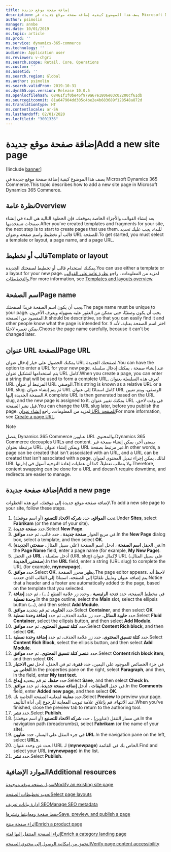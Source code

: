 ```yaml
---
title: إضافة صفحة موقع جديدة
description: يصف هذا الموضوع كيفية إضافة صفحة موقع جديدة في Microsoft Dynamics 365 Commerce.
author: psimolin
manager: annbe
ms.date: 10/01/2019
ms.topic: article
ms.prod: ''
ms.service: dynamics-365-commerce
ms.technology: ''
audience: Application user
ms.reviewer: v-chgri
ms.search.scope: Retail, Core, Operations
ms.custom: ''
ms.assetid: ''
ms.search.region: Global
ms.author: psimolin
ms.search.validFrom: 2019-10-31
ms.dyn365.ops.version: Release 10.0.5
ms.openlocfilehash: 68461f1f0be46f979a67e1806e03c02200cf61db
ms.sourcegitcommit: 81a647904dd305c4be2e4b683689f128548a872d
ms.translationtype: HT
ms.contentlocale: ar-SA
ms.lasthandoff: 02/01/2020
ms.locfileid: "3001336"
---
```

# <a name="add-a-new-site-page"></a><span data-ttu-id="f2cca-103">إضافة صفحة موقع جديدة</span><span class="sxs-lookup"><span data-stu-id="f2cca-103">Add a new site page</span></span>


[!include [banner](includes/banner.md)]

<span data-ttu-id="f2cca-104">يصف هذا الموضوع كيفية إضافة صفحة موقع جديدة في Microsoft Dynamics 365 Commerce.</span><span class="sxs-lookup"><span data-stu-id="f2cca-104">This topic describes how to add a new site page in Microsoft Dynamics 365 Commerce.</span></span>

## <a name="overview"></a><span data-ttu-id="f2cca-105">نظرة عامة</span><span class="sxs-lookup"><span data-stu-id="f2cca-105">Overview</span></span>

<span data-ttu-id="f2cca-106">بعد إنشاء القوالب والأجزاء الخاصة بموقعك، فإن الخطوة التالية هي البدء في إنشاء صفحات تستخدمها.</span><span class="sxs-lookup"><span data-stu-id="f2cca-106">After you've created templates and fragments for your site, the next step is to start to create pages that use them.</span></span> <span data-ttu-id="f2cca-107">للبدء، يجب عليك تحديد قالب أو تخطيط واسم صفحة وعنوان URL للصفحة.</span><span class="sxs-lookup"><span data-stu-id="f2cca-107">To get started, you must select a template or layout, a page name, and a page URL.</span></span>

## <a name="template-or-layout"></a><span data-ttu-id="f2cca-108">قالب أو تخطيط</span><span class="sxs-lookup"><span data-stu-id="f2cca-108">Template or layout</span></span>

<span data-ttu-id="f2cca-109">يمكنك استخدام قالب أو تخطيط لصفحتك الجديدة.</span><span class="sxs-lookup"><span data-stu-id="f2cca-109">You can use either a template or a layout for your new page.</span></span> <span data-ttu-id="f2cca-110">لمزيد من المعلومات ، راجع [نظرة عامة على القوالب والتخطيطات](templates-layouts-overview.md).</span><span class="sxs-lookup"><span data-stu-id="f2cca-110">For more information, see [Templates and layouts overview](templates-layouts-overview.md).</span></span>

## <a name="page-name"></a><span data-ttu-id="f2cca-111">اسم الصفحة</span><span class="sxs-lookup"><span data-stu-id="f2cca-111">Page name</span></span>

<span data-ttu-id="f2cca-112">يجب أن يكون اسم الصفحة فريدًا لصفحتك.</span><span class="sxs-lookup"><span data-stu-id="f2cca-112">The page name must be unique to your page.</span></span> <span data-ttu-id="f2cca-113">يجب أن يكون وصفيًا، حتى تتمكن من العثور عليه بسهولة ويعرف الآخرون المقصود من الصفحة.</span><span class="sxs-lookup"><span data-stu-id="f2cca-113">It should be descriptive, so that you can easily find it and other people know what the page is intended for.</span></span> <span data-ttu-id="f2cca-114">اختر اسم الصفحة بعناية، لأنه لا يمكن تغييره لاحقًا.</span><span class="sxs-lookup"><span data-stu-id="f2cca-114">Choose the page name carefully, because it can't be changed later.</span></span>

## <a name="page-url"></a><span data-ttu-id="f2cca-115">عنوان URL للصفحة</span><span class="sxs-lookup"><span data-stu-id="f2cca-115">Page URL</span></span>

<span data-ttu-id="f2cca-116">يمكنك الحصول على خيار إدخال عنوان URL لصفحتك الجديدة.</span><span class="sxs-lookup"><span data-stu-id="f2cca-116">You can have the option to enter a URL for your new page.</span></span> <span data-ttu-id="f2cca-117">عند إنشاء صفحة ، يمكنك إدخال سلسلة يتم استخدامها لتشكيل عنوان URL كامل.</span><span class="sxs-lookup"><span data-stu-id="f2cca-117">When you create a page, you can enter a string that will be used to form a complete URL.</span></span> <span data-ttu-id="f2cca-118">تُعرف هذه السلسلة بعنوان URL المرتبط أو عنوان URL الوصفي.</span><span class="sxs-lookup"><span data-stu-id="f2cca-118">This string is known as a relative URL or a URL slug.</span></span> <span data-ttu-id="f2cca-119">ثم يتم إنشاء عنوان URL كامل استنادًا إلى عنوان URL الوصفي، ويتم تعيين الصفحة الجديدة إليها.</span><span class="sxs-lookup"><span data-stu-id="f2cca-119">A complete URL is then generated based on the URL slug, and the new page is assigned to it.</span></span> <span data-ttu-id="f2cca-120">يمكنك تغيير عنوان URL في وقت لاحق، قبل نشر الصفحة.</span><span class="sxs-lookup"><span data-stu-id="f2cca-120">You can change the URL slug later, before you publish the page.</span></span> <span data-ttu-id="f2cca-121">لمزيد من المعلومات، راجع [إنشاء عنوان URL للصفحة](create-page-URL.md)</span><span class="sxs-lookup"><span data-stu-id="f2cca-121">For more information, see [Create a page URL](create-page-URL.md).</span></span>

> [!NOTE]
> <span data-ttu-id="f2cca-122">يفصل Dynamics 365 Commerce عناوين URL والمحتوى.</span><span class="sxs-lookup"><span data-stu-id="f2cca-122">Dynamics 365 Commerce decouples URLs and content.</span></span> <span data-ttu-id="f2cca-123">بمعنى آخر، يمكن إنشاء صفحة غير مرتبطة بعنوان URL، ويمكن إنشاء عنوان URL غير مرتبط بصفحة.</span><span class="sxs-lookup"><span data-stu-id="f2cca-123">In other words, a page can be created that isn't associated with an URL, and a URL can be created that isn't associated with a page.</span></span> <span data-ttu-id="f2cca-124">لذلك، يمكن إجراء تبديل المحتوى لعنوان URL ولا يتطلب تعطيلاً، كما أن عمليات إعادة التوجيه أسهل في إدارتها.</span><span class="sxs-lookup"><span data-stu-id="f2cca-124">Therefore, content swapping can be done for a URL and doesn't require downtime, and redirects are easier to manage.</span></span>

## <a name="add-a-new-page"></a><span data-ttu-id="f2cca-125">إضافة صفحة جديدة</span><span class="sxs-lookup"><span data-stu-id="f2cca-125">Add a new page</span></span>

<span data-ttu-id="f2cca-126">لإضافة صفحة موقع جديدة إلى موقعك، اتبع هذه الخطوات.</span><span class="sxs-lookup"><span data-stu-id="f2cca-126">To add a new site page to your site, follow these steps.</span></span>

1. <span data-ttu-id="f2cca-127">تحت **المواقع**، حدد **شركه الاتحاد للتصنيع** (أو اسم موقعك).</span><span class="sxs-lookup"><span data-stu-id="f2cca-127">Under **Sites**, select **Fabrikam** (or the name of your site).</span></span>
1. <span data-ttu-id="f2cca-128">حدد **صفحة جديدة**.</span><span class="sxs-lookup"><span data-stu-id="f2cca-128">Select **New Page**.</span></span>
1. <span data-ttu-id="f2cca-129">في مربع الحوار **صفحة جديدة** ، حدد قالب، ثم حدد **موافق**.</span><span class="sxs-lookup"><span data-stu-id="f2cca-129">In the **New Page** dialog box, select a template, and then select **OK**.</span></span>
1. <span data-ttu-id="f2cca-130">في الحقل **اسم الصفحة** ، ادخل اسم الصفحة (علي سبيل المثال، **صفحتي الجديدة**).</span><span class="sxs-lookup"><span data-stu-id="f2cca-130">In the **Page Name** field, enter a page name (for example, **My New Page**).</span></span>
1. <span data-ttu-id="f2cca-131">في الحقل **URL** ، أدخل سلسلة (URL slug) لإكمال عنوان URL (على سبيل المثال، **صفحتي_الجديدة**).</span><span class="sxs-lookup"><span data-stu-id="f2cca-131">In the **URL** field, enter a string (URL slug) to complete the URL (for example, **mynewpage**).</span></span>
1. <span data-ttu-id="f2cca-132">حدد **موافق**.</span><span class="sxs-lookup"><span data-stu-id="f2cca-132">Select **OK**.</span></span> <span data-ttu-id="f2cca-133">يظهر محرر الصفحة.</span><span class="sxs-lookup"><span data-stu-id="f2cca-133">The page editor appears.</span></span> <span data-ttu-id="f2cca-134">لاحظ أنه يتم إضافة عنوان وتذييل تلقائيًا إلى الصفحة، استنادًا إلى القالب الذي حددته.</span><span class="sxs-lookup"><span data-stu-id="f2cca-134">Notice that a header and a footer are automatically added to the page, based on the template that you selected.</span></span>
1. <span data-ttu-id="f2cca-135">في مخطط الصفحة، حدد فتحة **الرئيسية** ، وحدد زر علامة القطع (**...**) ، ثم حدد **إضافة وحدة نمطية**.</span><span class="sxs-lookup"><span data-stu-id="f2cca-135">In the page outline, select the **Main** slot, select the ellipsis button (**...**), and then select **Add Module**.</span></span>
1. <span data-ttu-id="f2cca-136">حدد **الحاوية**، ثم قم بتحديد **موافق**.</span><span class="sxs-lookup"><span data-stu-id="f2cca-136">Select **Container**, and then select **OK**</span></span>
1. <span data-ttu-id="f2cca-137">حدد **حاوية السائل**، حدد زر علامة الحذف، ثم حدد **‏‫إضافة وحدة نمطية**‬.</span><span class="sxs-lookup"><span data-stu-id="f2cca-137">Select **Fluid Container**, select the ellipsis button, and then select **Add Module**.</span></span>
1. <span data-ttu-id="f2cca-138">حدد **كتلة تنسيق المحتوى**، ثم حدد **موافق**.</span><span class="sxs-lookup"><span data-stu-id="f2cca-138">Select **Content Rich block**, and then select **OK**.</span></span>
1. <span data-ttu-id="f2cca-139">حدد **كتلة تنسيق المحتوى**، حدد زر علامة الحذف، ثم حدد **‏‫إضافة وحدة نمطية**‬.</span><span class="sxs-lookup"><span data-stu-id="f2cca-139">Select **Content Rich Block**, select the ellipsis button, and then select **Add Module**.</span></span>
1. <span data-ttu-id="f2cca-140">حدد **عنصر كتلة تنسيق المحتوى**، ثم حدد **موافق**.</span><span class="sxs-lookup"><span data-stu-id="f2cca-140">Select **Content rich block item**, and then select **OK**.</span></span>
1. <span data-ttu-id="f2cca-141">في جزء الخصائص الموجود علي اليمين، حدد **فقرة**، ثم في الحقل، أدخل **نص الاختبار الخاص بي**.</span><span class="sxs-lookup"><span data-stu-id="f2cca-141">In the properties pane on the right, select **Paragraph**, and then, in the field, enter **My test text**.</span></span>
1. <span data-ttu-id="f2cca-142">حدد **حفظ**، ثم قم بتحديد **إيداع**.</span><span class="sxs-lookup"><span data-stu-id="f2cca-142">Select **Save**, and then select **Check In**.</span></span>
1. <span data-ttu-id="f2cca-143">في حقل **التعليقات** ، أدخل **إضافة صفحة جديدة**، ثم حدد **موافق**.</span><span class="sxs-lookup"><span data-stu-id="f2cca-143">In the **Comments** field, enter **Added new page**, and then select **OK**.</span></span>
1. <span data-ttu-id="f2cca-144">حدد **معاينة** لمعاينه الصفحة الخاصة بك.</span><span class="sxs-lookup"><span data-stu-id="f2cca-144">Select **Preview** to preview your page.</span></span> <span data-ttu-id="f2cca-145">عند الانتهاء، قم بإغلاق علامة تبويب المعاينة للرجوع إلى أداة التأليف.</span><span class="sxs-lookup"><span data-stu-id="f2cca-145">When you've finished, close the preview tab to return to the authoring tool.</span></span>
1. <span data-ttu-id="f2cca-146">حدد **نشر**.</span><span class="sxs-lookup"><span data-stu-id="f2cca-146">Select **Publish**.</span></span>
1. <span data-ttu-id="f2cca-147">في مسار التنقل (عناوين) ، حدد **شركه الاتحاد للتصنيع** (أو اسم موقعك).</span><span class="sxs-lookup"><span data-stu-id="f2cca-147">In the navigation path (breadcrumbs), select **Fabrikam** (or the name of your site).</span></span>
1. <span data-ttu-id="f2cca-148">في جزء التنقل علي اليسار، حدد **عناوين URL**.</span><span class="sxs-lookup"><span data-stu-id="f2cca-148">In the navigation pane on the left, select **URLs**.</span></span>
1. <span data-ttu-id="f2cca-149">ابحث عن وحدد عنوان URL لـ (**mynewpage**) الخاص بك في القائمة.</span><span class="sxs-lookup"><span data-stu-id="f2cca-149">Find and select your URL (**mynewpage**) in the list.</span></span>
1. <span data-ttu-id="f2cca-150">حدد **نشر**.</span><span class="sxs-lookup"><span data-stu-id="f2cca-150">Select **Publish**.</span></span>

## <a name="additional-resources"></a><span data-ttu-id="f2cca-151">الموارد الإضافية</span><span class="sxs-lookup"><span data-stu-id="f2cca-151">Additional resources</span></span>

[<span data-ttu-id="f2cca-152">تعديل صفحة موقع موجودة</span><span class="sxs-lookup"><span data-stu-id="f2cca-152">Modify an existing site page</span></span>](modify-existing-page.md)

[<span data-ttu-id="f2cca-153">تحديد تخطيطات الصفحة</span><span class="sxs-lookup"><span data-stu-id="f2cca-153">Select page layouts</span></span>](select-page-layouts.md)

[<span data-ttu-id="f2cca-154">إدارة بيانات تعريف SEO</span><span class="sxs-lookup"><span data-stu-id="f2cca-154">Manage SEO metadata</span></span>](manage-seo-metadata.md)

[<span data-ttu-id="f2cca-155">حفظ صفحة ومعاينتها ونشرها</span><span class="sxs-lookup"><span data-stu-id="f2cca-155">Save, preview, and publish a page</span></span>](save-preview-publish-page.md)

[<span data-ttu-id="f2cca-156">إثراء صفحة منتج</span><span class="sxs-lookup"><span data-stu-id="f2cca-156">Enrich a product page</span></span>](enrich-product-page.md)

[<span data-ttu-id="f2cca-157">إثراء الصفحة المنتقل إليها‬ لفئة</span><span class="sxs-lookup"><span data-stu-id="f2cca-157">Enrich a category landing page</span></span>](enrich-category-page.md)

[<span data-ttu-id="f2cca-158">التحقق من إمكانية الوصول إلى محتوي الصفحة</span><span class="sxs-lookup"><span data-stu-id="f2cca-158">Verify page content accessibility</span></span>](verify-accessibility.md)
